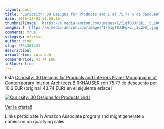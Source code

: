 ```yaml
---
layout: post
title: 'Curiosity: 30 Designs for Products and I al 75.77 % de descuento'
date: 2020-12-03 19:09:10
thumbnailImage: 'https://m.media-amazon.com/images/I/51gf8JJFqkL._SL200_.jpg'
images: [ 'https://m.media-amazon.com/images/I/51gf8JJFqkL._SL200_.jpg' ]
comments: true
category: ofertas
author: ring
slug: 3764367431
description:
actualPrice: 10.6 EUR
comparePrice: 43.74 EUR
inStock: true
---
```


Está [Curiosity: 30 Designs for Products and Interiors  Frame Monographs of Contemporary Interior Architects   BIRKHÄUSER ](https://www.amazon.es/dp/3764367431/?tag=tolees-21) con 75.77 de descuento por 10.6 EUR (original: 43.74 EUR) en el siguiente enlace!

[![Curiosity: 30 Designs for Products and I](https://m.media-amazon.com/images/I/51gf8JJFqkL._SL200_.jpg)](https://www.amazon.es/dp/3764367431/?tag=tolees-21)

[Ver la oferta!!](https://www.amazon.es/dp/3764367431/?tag=tolees-21)

Links participate in Amazon Associate program and might generate a comission on qualifying sales


